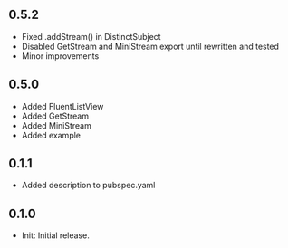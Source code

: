 ## 0.5.2

* Fixed .addStream() in DistinctSubject
* Disabled GetStream and MiniStream export until rewritten and tested
* Minor improvements

## 0.5.0

* Added FluentListView
* Added GetStream
* Added MiniStream
* Added example

## 0.1.1

* Added description to pubspec.yaml

## 0.1.0

* Init: Initial release.
